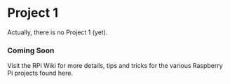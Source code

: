 # Project 1

Actually, there is no Project 1 (yet).

### Coming Soon

Visit the RPi Wiki for more details, tips and tricks for the various Raspberry Pi projects found here.
